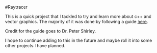 #Raytracer

This is a quick project that I tackled to try and learn more about c++ and vector graphics.  The majority of it was done by following a guide [here](https://www.amazon.ca/Ray-Tracing-Weekend-Minibooks-Book-ebook/dp/B01B5AODD8).

Credit for the guide goes to Dr. Peter Shirley.

I hope to continue adding to this in the future and maybe roll it into some other projects I have planned.  